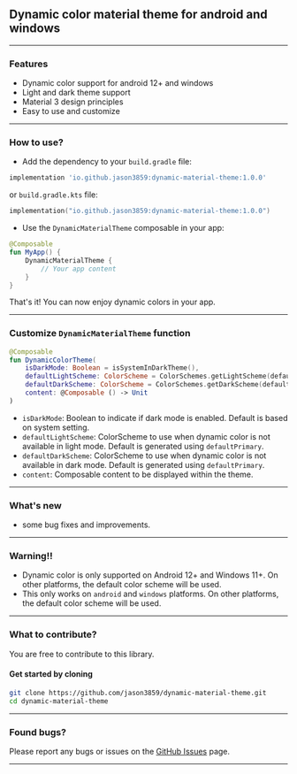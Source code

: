 ## Dynamic color material theme for android and windows

---

### Features

- Dynamic color support for android 12+ and windows
- Light and dark theme support
- Material 3 design principles
- Easy to use and customize

---

### How to use?

- Add the dependency to your `build.gradle` file:

```gradle
implementation 'io.github.jason3859:dynamic-material-theme:1.0.0'
```

or `build.gradle.kts` file:

```kotlin
implementation("io.github.jason3859:dynamic-material-theme:1.0.0")
```

- Use the `DynamicMaterialTheme` composable in your app:

```kotlin
@Composable
fun MyApp() {
    DynamicMaterialTheme { 
        // Your app content
    }
}
```

That's it! You can now enjoy dynamic colors in your app.

---

### Customize `DynamicMaterialTheme` function

```kotlin
@Composable
fun DynamicColorTheme(
    isDarkMode: Boolean = isSystemInDarkTheme(),
    defaultLightScheme: ColorScheme = ColorSchemes.getLightScheme(defaultPrimary),
    defaultDarkScheme: ColorScheme = ColorSchemes.getDarkScheme(defaultPrimary),
    content: @Composable () -> Unit
)
```

- `isDarkMode`: Boolean to indicate if dark mode is enabled. Default is based on system setting.
- `defaultLightScheme`: ColorScheme to use when dynamic color is not available in light mode. Default is generated using
  `defaultPrimary`.
- `defaultDarkScheme`: ColorScheme to use when dynamic color is not available in dark mode. Default is generated using
  `defaultPrimary`.
- `content`: Composable content to be displayed within the theme.

---

### What's new

- some bug fixes and improvements.

---

### Warning!!

- Dynamic color is only supported on Android 12+ and Windows 11+. On other platforms, the default color scheme will be
  used.
- This only works on `android` and `windows` platforms. On other platforms, the default color scheme will be used.

---

### What to contribute?

You are free to contribute to this library.

#### Get started by cloning

```bash
git clone https://github.com/jason3859/dynamic-material-theme.git
cd dynamic-material-theme
```

---

### Found bugs?

Please report any bugs or issues on the [GitHub Issues](https://github.com/jason3859/dynamic-material-theme/issues)
page.

---